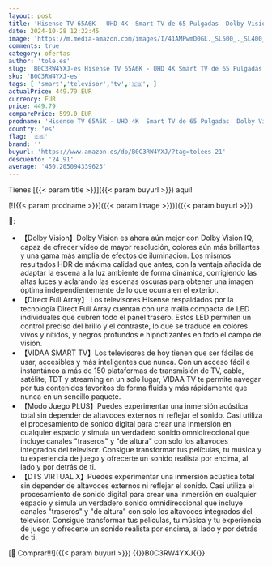 ```yaml
---
layout: post
title: 'Hisense TV 65A6K - UHD 4K  Smart TV de 65 Pulgadas  Dolby Vision  Modo Juego Plus  DTS Virtual X  Control por Voz televisor  2023 '
date: 2024-10-28 12:22:45
image: 'https://m.media-amazon.com/images/I/41AMPwmD0GL._SL500_._SL400_.jpg'
comments: true
category: ofertas
author: 'tole.es'
slug: 'B0C3RW4YXJ-es Hisense TV 65A6K - UHD 4K Smart TV de 65 Pulgadas Dolby...'
sku: 'B0C3RW4YXJ-es'
tags: [ 'smart','televisor','tv','🇪🇸', ]
actualPrice: 449.79 EUR
currency: EUR
price: 449.79
comparePrice: 599.0 EUR
prodname: 'Hisense TV 65A6K - UHD 4K  Smart TV de 65 Pulgadas  Dolby Vision  Modo Juego Plus  DTS Virtual X  Control por Voz televisor  2023 '
country: 'es'
flag: '🇪🇸'
brand: ''
buyurl: 'https://www.amazon.es/dp/B0C3RW4YXJ/?tag=tolees-21'
descuento: '24.91'
average: '450.205094339623'
---
```


Tienes [{{< param title >}}]({{< param buyurl >}}) aqui!

[![{{< param prodname >}}]({{< param image >}})]({{< param buyurl >}})

🔎:

- 【Dolby Vision】Dolby Vision es ahora aún mejor con Dolby Vision IQ, capaz de ofrecer vídeo de mayor resolución, colores aún más brillantes y una gama más amplia de efectos de iluminación. Los mismos resultados HDR de máxima calidad que antes, con la ventaja añadida de adaptar la escena a la luz ambiente de forma dinámica, corrigiendo las altas luces y aclarando las escenas oscuras para obtener una imagen óptima independientemente de lo que ocurra en el exterior.
- 【Direct Full Array】 Los televisores Hisense respaldados por la tecnología Direct Full Array cuentan con una malla compacta de LED individuales que cubren todo el panel trasero. Estos LED permiten un control preciso del brillo y el contraste, lo que se traduce en colores vivos y nítidos, y negros profundos e hipnotizantes en todo el campo de visión.
- 【VIDAA SMART TV】Los televisores de hoy tienen que ser fáciles de usar, accesibles y más inteligentes que nunca. Con un acceso fácil e instantáneo a más de 150 plataformas de transmisión de TV, cable, satélite, TDT y streaming en un solo lugar, VIDAA TV te permite navegar por tus contenidos favoritos de forma fluida y más rápidamente que nunca en un sencillo paquete.
- 【Modo Juego PLUS】Puedes experimentar una inmersión acústica total sin depender de altavoces externos ni reflejar el sonido. Casi utiliza el procesamiento de sonido digital para crear una inmersión en cualquier espacio y simula un verdadero sonido omnidireccional que incluye canales "traseros" y "de altura" con solo los altavoces integrados del televisor. Consigue transformar tus películas, tu música y tu experiencia de juego y ofrecerte un sonido realista por encima, al lado y por detrás de ti.
- 【DTS VIRTUAL X】Puedes experimentar una inmersión acústica total sin depender de altavoces externos ni reflejar el sonido. Casi utiliza el procesamiento de sonido digital para crear una inmersión en cualquier espacio y simula un verdadero sonido omnidireccional que incluye canales "traseros" y "de altura" con solo los altavoces integrados del televisor. Consigue transformar tus películas, tu música y tu experiencia de juego y ofrecerte un sonido realista por encima, al lado y por detrás de ti.

[🛒 Comprar!!!]({{< param buyurl >}})
{{<world>}}B0C3RW4YXJ{{</world>}}

